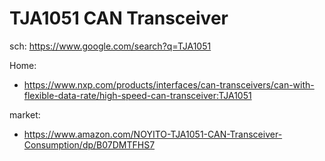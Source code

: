 # TJA1051 CAN Transceiver
sch: https://www.google.com/search?q=TJA1051

Home:
- https://www.nxp.com/products/interfaces/can-transceivers/can-with-flexible-data-rate/high-speed-can-transceiver:TJA1051

market:
- https://www.amazon.com/NOYITO-TJA1051-CAN-Transceiver-Consumption/dp/B07DMTFHS7
